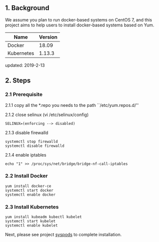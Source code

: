 ## 1. Background

  We assume you plan to run docker-based systems on CentOS 7, and this project aims to help users to install docker-based systems based on Yum.

| Name       | Version |
| ------     | ------  | 
| Docker     | 18.09   | 
| Kubernetes | 1.13.3  | 

updated: 2019-2-13

## 2. Steps

### 2.1 Prerequisite

2.1.1 copy all the *.repo you needs to the path ``/etc/yum.repos.d/''

2.1.2 close selinux (vi /etc/selinux/config)

```
SELINUX=(enforcing --> disabled)
```

2.1.3 disable firewalld
```
systemctl stop firewalld
systemctl disable firewalld
```
2.1.4 enable iptables
```
echo "1" >> /proc/sys/net/bridge/bridge-nf-call-iptables
```

### 2.2 Install Docker

```
yum install docker-ce
systemctl start docker 
systemctl enable docker
```

### 2.3 Install Kubernetes

```
yum install kubeadm kubectl kubelet
systemctl start kubelet 
systemctl enable kubelet
```

Next, please see project [syspods](https://github.com/kube-tools/syspods) to complete installation.
